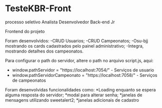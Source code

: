 # TesteKBR-Front
processo seletivo Analista Desenvolvedor Back-end Jr

Frontend do projeto

Foram desenvolvidos:
-CRUD Usuarios;
-CRUD Campeonatos;
-Osu-bjj mostrando os cards cadastrados pelo painel administrativo;
-Integra, mostrando detalhes dos campeonatos.

Para configurar o path do servidor, altere o path no arquivo script.js, aqui:
- window.pathServidor = "https://localhost:7054/" - Serviços de usuario
- window.pathServidorCampeonato = "https://localhost:7058/" - Serviços de campeonatos

Foram desenvolvidas funcionalidades como:
*Loading enquanto se espera alguma resposta do servidor;
*modal para alterar senha;
*janelas de mensagens utilizando sweetalert2;
*janelas adicionais de cadastro

